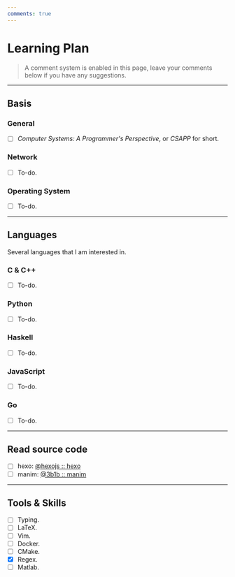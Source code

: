 ```yaml
---
comments: true
---
```


# Learning Plan

> A comment system is enabled in this page, leave your comments below if you have any suggestions.

---

## Basis

### General

 - [ ] *Computer Systems: A Programmer's Perspective*, or *CSAPP* for short.

### Network

 - [ ] To-do.

### Operating System

 - [ ] To-do.

---

## Languages

Several languages that I am interested in.

### C & C++

 - [ ] To-do.

### Python

 - [ ] To-do.

### Haskell

 - [ ] To-do.
  
### JavaScript

 - [ ] To-do.

### Go

 - [ ] To-do.

---

## Read source code

 - [ ] hexo: [@hexojs :: hexo](https://github.com/hexojs/hexo)
 - [ ] manim: [@3b1b :: manim](https://github.com/3b1b/manim)

---

## Tools & Skills

 - [ ] Typing.
 - [ ] LaTeX.
 - [ ] Vim.
 - [ ] Docker.
 - [ ] CMake.
 - [x] Regex.
 - [ ] Matlab.
